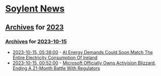 # [Soylent News](../../../README.md)

## [Archives](../../index.md) for [2023](../index.md)

### [Archives](../../index.md) for [2023-10-15](index.md)

* [2023-10-15, 05:38:00](https://soylentnews.org/article.pl?sid=23/10/14/0410235&from=rss) - [AI Energy Demands Could Soon Match The Entire Electricity Consumption Of Ireland](https://soylentnews.org/article.pl?sid=23/10/14/0410235&from=rss)
* [2023-10-15, 00:52:00](https://soylentnews.org/article.pl?sid=23/10/14/044224&from=rss) - [Microsoft Officially Owns Activision Blizzard, Ending A 21-Month Battle With Regulators](https://soylentnews.org/article.pl?sid=23/10/14/044224&from=rss)

